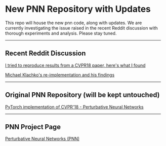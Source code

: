 # New PNN Repository with Updates
This repo will house the new pnn code, along with updates. We are currently investigating the issue raised in the recent Reddit discussion with thorough experiments and analysis. Please stay tuned.

***

## Recent Reddit Discussion
[I tried to reproduce results from a CVPR18 paper, here's what I found](https://www.reddit.com/r/MachineLearning/comments/9jhhet/discussion_i_tried_to_reproduce_results_from_a/)

[Michael Klachko's re-implementation and his findings](https://github.com/michaelklachko/pnn.pytorch)

***

## Original PNN Repository (will be kept untouched)
[PyTorch implementation of CVPR'18 - Perturbative Neural Networks](https://github.com/juefeix/pnn.pytorch)

***

## PNN Project Page
[Perturbative Neural Networks (PNN)](http://xujuefei.com/pnn.html)
